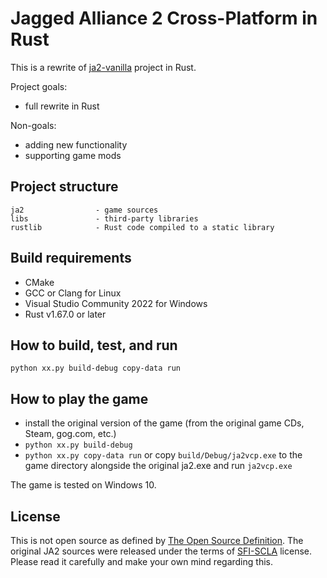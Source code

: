 # Jagged Alliance 2 Cross-Platform in Rust

This is a rewrite of [ja2-vanilla](https://github.com/gtrafimenkov/ja2-vanilla-cp) project
in Rust.

Project goals:
- full rewrite in Rust

Non-goals:
- adding new functionality
- supporting game mods

## Project structure

```
ja2                - game sources
libs               - third-party libraries
rustlib            - Rust code compiled to a static library
```

## Build requirements

- CMake
- GCC or Clang for Linux
- Visual Studio Community 2022 for Windows
- Rust v1.67.0 or later


## How to build, test, and run

```
python xx.py build-debug copy-data run
```

## How to play the game

- install the original version of the game (from the original game CDs, Steam, gog.com, etc.)
- `python xx.py build-debug`
- `python xx.py copy-data run` or copy `build/Debug/ja2vcp.exe` to the game directory
   alongside the original ja2.exe and run `ja2vcp.exe`

The game is tested on Windows 10.

## License

This is not open source as defined by [The Open Source Definition](https://opensource.org/osd/).
The original JA2 sources were released under the terms of [SFI-SCLA](SFI-SCLA.txt) license.
Please read it carefully and make your own mind regarding this.
